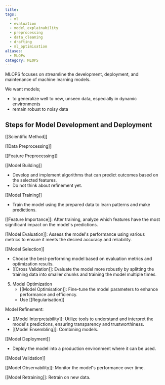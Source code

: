 ```yaml
---
title: 
tags:
  - ml
  - evaluation
  - model_explainability
  - preprocessing
  - data_cleaning
  - drafting
  - ml_optimisation
aliases:
  - MLOPs
category: MLOPS
---
```

MLOPS focuses on streamline the development, deployment, and maintenance of machine learning models.

We want models;
- to generalize well to new, unseen data, especially in dynamic environments
- remain robust to noisy data
## Steps for Model Development and Deployment

[[Scientific Method]]

[[Data Preprocessing]]

[[Feature Preprocessing]]

[[Model Building]]
- Develop and implement algorithms that can predict outcomes based on the selected features.
- Do not think about refinement yet.

[[Model Training]]
- Train the model using the prepared data to learn patterns and make predictions.

[[Feature Importance]]: After training, analyze which features have the most significant impact on the model's predictions.

[[Model Evaluation]]: Assess the model's performance using various metrics to ensure it meets the desired accuracy and reliability.

[[Model Selection]]
   - Choose the best-performing model based on evaluation metrics and optimization results.
   - [[Cross Validation]]: Evaluate the model more robustly by splitting the training data into smaller chunks and training the model multiple times.

5. Model Optimization
   - [[Model Optimisation]]: Fine-tune the model parameters to enhance performance and efficiency.
   - Use [[Regularisation]]

Model Refinement:
- [[Model Interpretability]]: Utilize tools to understand and interpret the model's predictions, ensuring transparency and trustworthiness.
- [[Model Ensembling]]: Combining models.

[[Model Deployment]]
   - Deploy the model into a production environment where it can be used.

[[Model Validation]]

[[Model Observability]]: Monitor the model's performance over time.

[[Model Retraining]]: Retrain on new data.





